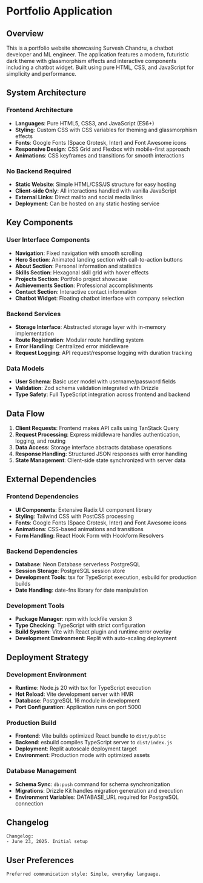 # Portfolio Application

## Overview

This is a portfolio website showcasing Survesh Chandru, a chatbot developer and ML engineer. The application features a modern, futuristic dark theme with glassmorphism effects and interactive components including a chatbot widget. Built using pure HTML, CSS, and JavaScript for simplicity and performance.

## System Architecture

### Frontend Architecture
- **Languages**: Pure HTML5, CSS3, and JavaScript (ES6+)
- **Styling**: Custom CSS with CSS variables for theming and glassmorphism effects
- **Fonts**: Google Fonts (Space Grotesk, Inter) and Font Awesome icons
- **Responsive Design**: CSS Grid and Flexbox with mobile-first approach
- **Animations**: CSS keyframes and transitions for smooth interactions

### No Backend Required
- **Static Website**: Simple HTML/CSS/JS structure for easy hosting
- **Client-side Only**: All interactions handled with vanilla JavaScript
- **External Links**: Direct mailto and social media links
- **Deployment**: Can be hosted on any static hosting service

## Key Components

### User Interface Components
- **Navigation**: Fixed navigation with smooth scrolling
- **Hero Section**: Animated landing section with call-to-action buttons
- **About Section**: Personal information and statistics
- **Skills Section**: Hexagonal skill grid with hover effects
- **Projects Section**: Portfolio project showcase
- **Achievements Section**: Professional accomplishments
- **Contact Section**: Interactive contact information
- **Chatbot Widget**: Floating chatbot interface with company selection

### Backend Services
- **Storage Interface**: Abstracted storage layer with in-memory implementation
- **Route Registration**: Modular route handling system
- **Error Handling**: Centralized error middleware
- **Request Logging**: API request/response logging with duration tracking

### Data Models
- **User Schema**: Basic user model with username/password fields
- **Validation**: Zod schema validation integrated with Drizzle
- **Type Safety**: Full TypeScript integration across frontend and backend

## Data Flow

1. **Client Requests**: Frontend makes API calls using TanStack Query
2. **Request Processing**: Express middleware handles authentication, logging, and routing
3. **Data Access**: Storage interface abstracts database operations
4. **Response Handling**: Structured JSON responses with error handling
5. **State Management**: Client-side state synchronized with server data

## External Dependencies

### Frontend Dependencies
- **UI Components**: Extensive Radix UI component library
- **Styling**: Tailwind CSS with PostCSS processing
- **Fonts**: Google Fonts (Space Grotesk, Inter) and Font Awesome icons
- **Animations**: CSS-based animations and transitions
- **Form Handling**: React Hook Form with Hookform Resolvers

### Backend Dependencies
- **Database**: Neon Database serverless PostgreSQL
- **Session Storage**: PostgreSQL session store
- **Development Tools**: tsx for TypeScript execution, esbuild for production builds
- **Date Handling**: date-fns library for date manipulation

### Development Tools
- **Package Manager**: npm with lockfile version 3
- **Type Checking**: TypeScript with strict configuration
- **Build System**: Vite with React plugin and runtime error overlay
- **Development Environment**: Replit with auto-scaling deployment

## Deployment Strategy

### Development Environment
- **Runtime**: Node.js 20 with tsx for TypeScript execution
- **Hot Reload**: Vite development server with HMR
- **Database**: PostgreSQL 16 module in development
- **Port Configuration**: Application runs on port 5000

### Production Build
- **Frontend**: Vite builds optimized React bundle to `dist/public`
- **Backend**: esbuild compiles TypeScript server to `dist/index.js`
- **Deployment**: Replit autoscale deployment target
- **Environment**: Production mode with optimized assets

### Database Management
- **Schema Sync**: `db:push` command for schema synchronization
- **Migrations**: Drizzle Kit handles migration generation and execution
- **Environment Variables**: DATABASE_URL required for PostgreSQL connection

## Changelog

```
Changelog:
- June 23, 2025. Initial setup
```

## User Preferences

```
Preferred communication style: Simple, everyday language.
```